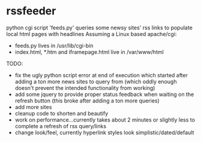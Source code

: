 # rssfeeder
python cgi script 'feeds.py' queries some newsy sites' rss links to populate local html pages with headlines
  Assuming a Linux based apache/cgi:
- feeds.py lives in /usr/lib/cgi-bin 
- index.html, *.htm and iframepage.html live in /var/www/html

TODO:
- fix the ugly python script error at end of execution which started after adding a ton more news sites to query from (which oddly enough doesn't prevent the intended functionality from working)
- add some jquery to provide proper status feedback when waiting on the refresh button (this broke after adding a ton more queries)
- add more sites
- cleanup code to shorten and beautify
- work on performance...currently takes about 2 minutes or slightly less to complete a refresh of rss query/links
- change look/feel, currently hyperlink styles look simplistic/dated/default
